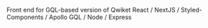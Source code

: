 Front end for GQL-based version of Qwiket
React / NextJS / Styled-Components / Apollo GQL / Node / Express
